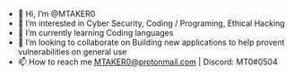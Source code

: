 - 👋 Hi, I’m @MTAKER0
- 👀 I’m interested in Cyber Security, Coding / Programing, Ethical Hacking
- 🌱 I’m currently learning Coding languages
- 💞️ I’m looking to collaborate on Building new applications to help provent vulnerabilities on general use
- 📫 How to reach me MTAKER0@protonmail.com | Discord: MT0#0504

<!---
MTAKER0/MTAKER0 is a ✨ special ✨ repository because its `README.md` (this file) appears on your GitHub profile.
You can click the Preview link to take a look at your changes.
--->

